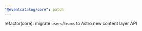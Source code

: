 ```yaml
---
"@eventcatalog/core": patch
---
```


refactor(core): migrate `users`/`teams` to Astro new content layer API
